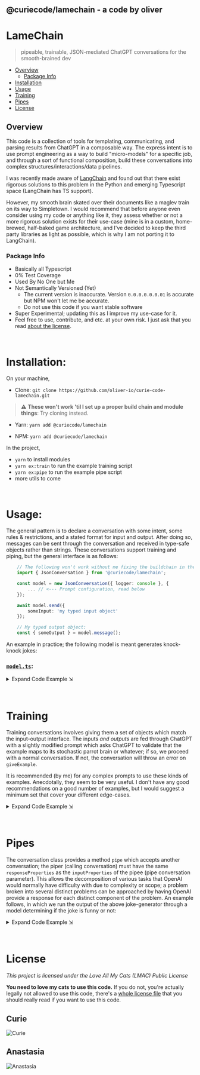 ## @curiecode/lamechain - a code by oliver
# LameChain
> pipeable, trainable, JSON-mediated ChatGPT conversations for the smooth-brained dev

- [Overview](#overview)
    - [Package Info](#package-info)
- [Installation](#installation)
- [Usage](#usage)
- [Training](#training)
- [Pipes](#piping)
- [License](#license)

## Overview
This code is a collection of tools for templating, communicating, and parsing results from ChatGPT in a composable way.  The express intent is to use prompt engineering as a way to build "micro-models" for a specific job, and through a sort of functional composition, build these conversations into complex structures/interactions/data pipelines.

I was recently made aware of [LangChain](https://langchain.readthedocs.io/en/latest/)  and found out that there exist rigorous solutions to this problem in the Python and emerging Typescript space (LangChain has TS support).

However, my smooth brain skated over their documents like a maglev train on its way to Simpletown.  I would recommend that before anyone even consider using my code or anything like it, they assess whether or not a more rigorous solution exists for their use-case (mine is in a custom, home-brewed, half-baked game architecture, and I've decided to keep the third party libraries as light as possible, which is why I am not porting it to LangChain).

### Package Info
- Basically all Typescript
- 0% Test Coverage
- Used By No One but Me
- Not Semantically Versioned (Yet)
    - The current version is inaccurate.  Version `0.0.0.0.0.0.01` is accurate but NPM won't let me be accurate.
    - Do not use this code if you want stable software
- Super Experimental; updating this as I improve my use-case for it.
- Feel free to use, contribute, and etc. at your own risk.  I just ask that you read [about the license](#license).

<br>

# Installation:

On your machine, 

- Clone: `git clone https://github.com/oliver-io/curie-code-lamechain.git`

> :warning: **These won't work 'til I set up a proper build chain and module things**: Try cloning instead.

- Yarn: `yarn add @curiecode/lamechain`

- NPM: `yarn add @curiecode/lamechain`

In the project,

- `yarn` to install modules
- `yarn ex:train` to run the example training script
- `yarn ex:pipe` to run the example pipe script
- more utils to come

<br>

# Usage:

The general pattern is to declare a conversation with some intent, some rules & restrictions, and a stated format for input and output.  After doing so, messages can be sent through the conversation and received in type-safe objects rather than strings.  These conversations support training and piping, but the general interface is as follows: 

```typescript
    // The following won't work without me fixing the buildchain in the coming days:
    import { JsonConversation } from '@curiecode/lamechain';

    const model = new JsonConversation({ logger: console }, {
        ... // <--- Prompt configuration, read below
    });

    await model.send({
        someInput: 'my typed input object'
    });

    // My typed output object:
    const { someOutput } = model.message();
```

An example in practice; the following model is meant generates knock-knock jokes:
### [`model.ts`][BasicModelFile]:
<details> 
  <summary>Expand Code Example ⇲</summary>

<!-- BEGIN-CODE: ./examples/shitModels/jokes.ts -->
```typescript
import { JsonConversation } from "../..";

export const model = new JsonConversation({
    logger: console
}, {
    config: {
        overallContext: 'tell me jokes',
        motivations: 'take an input string, and make a joke about it',
        rulesAndLimitations: [
            `always include the phrase KNOCK KNOCK, and WHO IS THERE? in your joke`,
            `the joke should be really, really funny like something kurt vonnegut wrote`,                
        ]
    },
    inputProperties: {
        jokePrompt: 'a phrase for you to make a joke about'
    },
    responseProperties: {
        jokeString: 'the really funny joke that you invented'
    }
});
```
<!-- END-CODE: ./examples/shitModels/jokes.ts -->

```typescript
    await model.send({ jokePrompt: 'using chatGPT to tell jokes' });
    console.log(`Generated Joke: ${model.message().jokeString}`);
```

</details>
<br><br>

# Training

Training conversations involves giving them a set of objects which match the input-output interface.  The inputs *and outputs* are fed through ChatGPT with a slightly modified prompt which asks ChatGPT to validate that the example maps to its stochastic parrot brain or whatever; if so, we proceed with a normal conversation.  If not, the conversation will throw an error on `giveExample`.

It is recommended (by me) for any complex prompts to use these kinds of examples.  Anecdotally, they seem to be very useful.  I don't have any good recommendations on a good number of examples, but I would suggest a minimum set that cover your different edge-cases.

<details> 
  <summary>Expand Code Example ⇲</summary>

```typescript
import { TrainedConversation } from "../..";
import { jokeModel } from './examples/shitModels/jokes';

const trainedModel = new TrainedConversation(jokeModel);

await model.giveExample({ 
    jokeInput: `no one home in oliver's head` 
}, {
    jokeString: `KNOCK KNOCK / Who's there? / Literally no one, my brain is empty af.` 
});

await model.giveExample({ 
    jokeInput: `pete townshend` 
}, {
    jokeString: `KNOCK KNOCK / Who's there? / A Who / What?  I'm confused` 
});

await model.send({
    jokeInput: 'some joke prompt'
});

const { jokeString } = model.message();

// ... 

```
</details>
<br><br>

# Pipes

The conversation class provides a method `pipe` which accepts another conversation; the piper (calling conversation) must have the same `responseProperties` as the `inputProperties` of the pipee (pipe conversation parameter).  This allows the decomposition of various tasks that OpenAI would normally have difficulty with due to complexity or scope; a problem broken into several distinct problems can be approached by having OpenAI provide a response for each distinct component of the problem.  An example follows, in which we run the output of the above joke-generator through a model determining if the joke is funny or not:

<details> 
  <summary>Expand Code Example ⇲</summary>

[`jokeDeterminer.ts`][JokeDeterminerFile]:

<!-- BEGIN-CODE: ./examples/shitModels/jokeDeterminer.ts -->
```typescript
import { JsonConversation } from "../..";

export const model = new JsonConversation({
    logger: console
}, {
    config: {
        overallContext: 'tell me if a joke is quality',
        motivations: 'take an input KNOCK KNOCK joke, and tell me if it is funny',
        rulesAndLimitations: [
            `some antijokes may not always have the WHO IS THERE part`,
        ]
    },
    inputProperties: {
        jokeOutput: 'a phrase for you to judge the funniness of'
    },
    responseProperties: {
        jokeJudgement: 'a judgement of how funny the joke is'
    }
});
```
<!-- END-CODE: ./examples/shitModels/jokeDeterminer.ts -->

```typescript
import { model as jokeModel } from '../the/above/section';
import { model as jokeDeterminerModel } from '../the/#usage/example';
    
jokeModel.pipe(jokeDeterminerModel);
await jokeModel.message({ jokePrompt: 'a joke about pipes' });
const jokeThatWasGenerated = jokeModel.message();
const jokeDetermination = jokeDeterminerModel.message();

console.log({
    joke: jokeThatWasGenerated.jokeString,
    jokeIsFunny: jokeDetermination.jokeJudgement
})
```

</details>
<br><br>

# License

*This project is licensed under the Love All My Cats (LMAC) Public License*

**You need to love my cats to use this code.**  If you do not, you're actually legally not allowed to use this code, there's a [whole license file](./LICENSE.md) that you should really read if you want to use this code.

## Curie

![Curie](https://i.imgur.com/fR4ECzy.jpeg)

## Anastasia

![Anastasia](https://i.imgur.com/auJrbvX.jpg)


[BasicModelFile]: ./examples/shitModels/jokes.ts
[JokeDeterminerFile]: ./examples/shitModels/jokeDeterminer.ts
